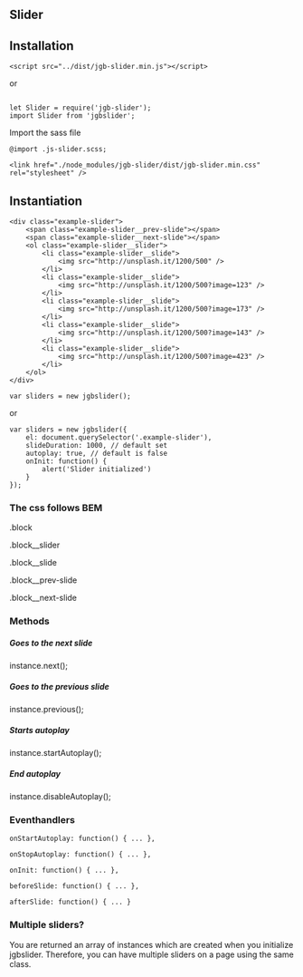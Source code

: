 Slider
-----

## Installation

```
<script src="../dist/jgb-slider.min.js"></script>
```

or

```

let Slider = require('jgb-slider');
import Slider from 'jgbslider';

```

Import the sass file

```
@import .js-slider.scss;

<link href="./node_modules/jgb-slider/dist/jgb-slider.min.css" rel="stylesheet" />

```

## Instantiation

```
<div class="example-slider">
    <span class="example-slider__prev-slide"></span>
    <span class="example-slider__next-slide"></span>
    <ol class="example-slider__slider">
        <li class="example-slider__slide">
            <img src="http://unsplash.it/1200/500" />
        </li>
        <li class="example-slider__slide">
            <img src="http://unsplash.it/1200/500?image=123" />
        </li>
        <li class="example-slider__slide">
            <img src="http://unsplash.it/1200/500?image=173" />
        </li>
        <li class="example-slider__slide">
            <img src="http://unsplash.it/1200/500?image=143" />
        </li>
        <li class="example-slider__slide">
            <img src="http://unsplash.it/1200/500?image=423" />
        </li>
    </ol>
</div>
```

```
var sliders = new jgbslider();
```

or

```
var sliders = new jgbslider({
    el: document.querySelector('.example-slider'),
    slideDuration: 1000, // default set
    autoplay: true, // default is false
    onInit: function() {
        alert('Slider initialized')
    }
});
```

### The css follows BEM

.block

.block__slider

.block__slide

.block__prev-slide

.block__next-slide


### Methods

##### Goes to the next slide
instance.next();

##### Goes to the previous slide
instance.previous();

##### Starts autoplay
instance.startAutoplay();

##### End autoplay
instance.disableAutoplay();

### Eventhandlers

```
onStartAutoplay: function() { ... },

onStopAutoplay: function() { ... },

onInit: function() { ... },

beforeSlide: function() { ... },

afterSlide: function() { ... }

```

### Multiple sliders?

You are returned an array of instances which are created when you initialize jgbslider.
Therefore, you can have multiple sliders on a page using the same class.

